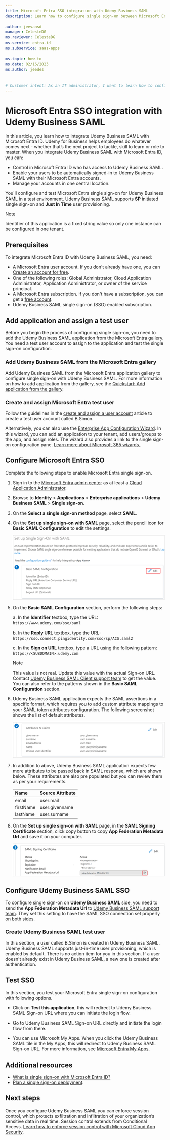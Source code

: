 ```yaml
---
title: Microsoft Entra SSO integration with Udemy Business SAML
description: Learn how to configure single sign-on between Microsoft Entra ID and Udemy Business SAML.

author: jeevansd
manager: CelesteDG
ms.reviewer: CelesteDG
ms.service: entra-id
ms.subservice: saas-apps

ms.topic: how-to
ms.date: 02/16/2023
ms.author: jeedes


# Customer intent: As an IT administrator, I want to learn how to configure single sign-on between Microsoft Entra ID and Udemy Business SAML so that I can control who has access to Udemy Business SAML, enable automatic sign-in with Microsoft Entra accounts, and manage my accounts in one central location.
---
```


# Microsoft Entra SSO integration with Udemy Business SAML

In this article, you learn how to integrate Udemy Business SAML with Microsoft Entra ID. Udemy for Business helps employees do whatever comes next - whether that’s the next project to tackle, skill to learn or role to master. When you integrate Udemy Business SAML with Microsoft Entra ID, you can:

* Control in Microsoft Entra ID who has access to Udemy Business SAML.
* Enable your users to be automatically signed-in to Udemy Business SAML with their Microsoft Entra accounts.
* Manage your accounts in one central location.

You'll configure and test Microsoft Entra single sign-on for Udemy Business SAML in a test environment. Udemy Business SAML supports **SP** initiated single sign-on and **Just In Time** user provisioning.

> [!NOTE]
> Identifier of this application is a fixed string value so only one instance can be configured in one tenant.

## Prerequisites

To integrate Microsoft Entra ID with Udemy Business SAML, you need:

* A Microsoft Entra user account. If you don't already have one, you can [Create an account for free](https://azure.microsoft.com/free/?WT.mc_id=A261C142F).
* One of the following roles: Global Administrator, Cloud Application Administrator, Application Administrator, or owner of the service principal.
* A Microsoft Entra subscription. If you don't have a subscription, you can get a [free account](https://azure.microsoft.com/free/).
* Udemy Business SAML single sign-on (SSO) enabled subscription.

## Add application and assign a test user

Before you begin the process of configuring single sign-on, you need to add the Udemy Business SAML application from the Microsoft Entra gallery. You need a test user account to assign to the application and test the single sign-on configuration.

<a name='add-udemy-business-saml-from-the-azure-ad-gallery'></a>

### Add Udemy Business SAML from the Microsoft Entra gallery

Add Udemy Business SAML from the Microsoft Entra application gallery to configure single sign-on with Udemy Business SAML. For more information on how to add application from the gallery, see the [Quickstart: Add application from the gallery](~/identity/enterprise-apps/add-application-portal.md).

<a name='create-and-assign-azure-ad-test-user'></a>

### Create and assign Microsoft Entra test user

Follow the guidelines in the [create and assign a user account](~/identity/enterprise-apps/add-application-portal-assign-users.md) article to create a test user account called B.Simon.

Alternatively, you can also use the [Enterprise App Configuration Wizard](https://portal.office.com/AdminPortal/home?Q=Docs#/azureadappintegration). In this wizard, you can add an application to your tenant, add users/groups to the app, and assign roles. The wizard also provides a link to the single sign-on configuration pane. [Learn more about Microsoft 365 wizards.](/microsoft-365/admin/misc/azure-ad-setup-guides). 

<a name='configure-azure-ad-sso'></a>

## Configure Microsoft Entra SSO

Complete the following steps to enable Microsoft Entra single sign-on.

1. Sign in to the [Microsoft Entra admin center](https://entra.microsoft.com) as at least a [Cloud Application Administrator](~/identity/role-based-access-control/permissions-reference.md#cloud-application-administrator).
1. Browse to **Identity** > **Applications** > **Enterprise applications** > **Udemy Business SAML** > **Single sign-on**.
1. On the **Select a single sign-on method** page, select **SAML**.
1. On the **Set up single sign-on with SAML** page, select the pencil icon for **Basic SAML Configuration** to edit the settings.

   ![Screenshot shows how to edit Basic SAML Configuration.](common/edit-urls.png "Basic Configuration")

1. On the **Basic SAML Configuration** section, perform the following steps:

    a. In the **Identifier** textbox, type the URL:
	`https://www.udemy.com/sso/saml`

	b. In the **Reply URL** textbox, type the URL:
	`https://sso.connect.pingidentity.com/sso/sp/ACS.saml2`

	c. In the **Sign on URL** textbox, type a URL using the following pattern:
	`https://<SUBDOMAIN>.udemy.com`

	> [!Note]
    > This value is not real. Update this value with the actual Sign-on URL. Contact [Udemy Business SAML Client support team](mailto:ufbsupport@udemy.com) to get the value. You can also refer to the patterns shown in the **Basic SAML Configuration** section.

1. Udemy Business SAML application expects the SAML assertions in a specific format, which requires you to add custom attribute mappings to your SAML token attributes configuration. The following screenshot shows the list of default attributes.

	![Screenshot shows the image of attributes configuration.](common/default-attributes.png "Image")

1. In addition to above, Udemy Business SAML application expects few more attributes to be passed back in SAML response, which are shown below. These attributes are also pre populated but you can review them as per your requirements.

	| Name |  Source Attribute|
	| ---------------|  --------- |
    | email | user.mail |
	| firstName | user.givenname |
	| lastName | user.surname |

1. On the **Set up single sign-on with SAML** page, in the **SAML Signing Certificate** section, click copy button to copy **App Federation Metadata Url** and save it on your computer.

	![Screenshot shows the Certificate download link.](common/copy-metadataurl.png "Certificate")

## Configure Udemy Business SAML SSO

To configure single sign-on on **Udemy Business SAML** side, you need to send the **App Federation Metadata Url** to [Udemy Business SAML support team](mailto:ufbsupport@udemy.com). They set this setting to have the SAML SSO connection set properly on both sides.

### Create Udemy Business SAML test user

In this section, a user called B.Simon is created in Udemy Business SAML. Udemy Business SAML supports just-in-time user provisioning, which is enabled by default. There is no action item for you in this section. If a user doesn't already exist in Udemy Business SAML, a new one is created after authentication.

## Test SSO 

In this section, you test your Microsoft Entra single sign-on configuration with following options. 

* Click on **Test this application**, this will redirect to Udemy Business SAML Sign-on URL where you can initiate the login flow. 

* Go to Udemy Business SAML Sign-on URL directly and initiate the login flow from there.

* You can use Microsoft My Apps. When you click the Udemy Business SAML tile in the My Apps, this will redirect to Udemy Business SAML Sign-on URL. For more information, see [Microsoft Entra My Apps](/azure/active-directory/manage-apps/end-user-experiences#azure-ad-my-apps).

## Additional resources

* [What is single sign-on with Microsoft Entra ID?](~/identity/enterprise-apps/what-is-single-sign-on.md)
* [Plan a single sign-on deployment](~/identity/enterprise-apps/plan-sso-deployment.md).

## Next steps

Once you configure Udemy Business SAML you can enforce session control, which protects exfiltration and infiltration of your organization’s sensitive data in real time. Session control extends from Conditional Access. [Learn how to enforce session control with Microsoft Cloud App Security](/cloud-app-security/proxy-deployment-aad).
